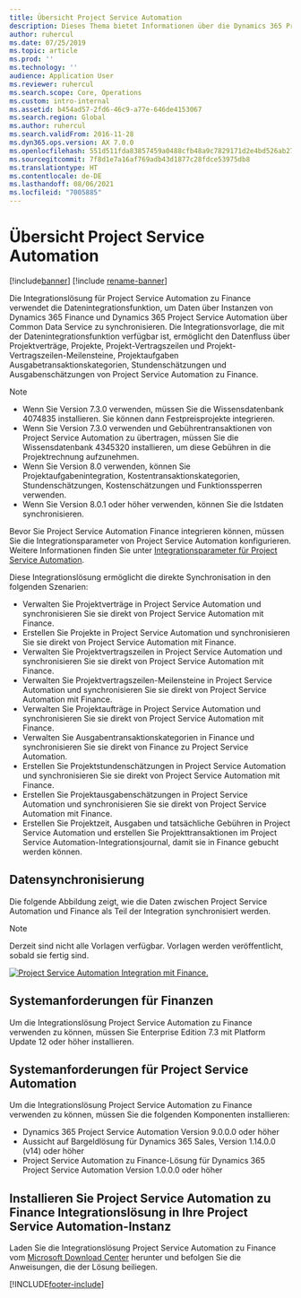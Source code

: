 ```yaml
---
title: Übersicht Project Service Automation
description: Dieses Thema bietet Informationen über die Dynamics 365 Project Service Automation zu Dynamics 365 Finance Integrationslösung.
author: ruhercul
ms.date: 07/25/2019
ms.topic: article
ms.prod: ''
ms.technology: ''
audience: Application User
ms.reviewer: ruhercul
ms.search.scope: Core, Operations
ms.custom: intro-internal
ms.assetid: b454ad57-2fd6-46c9-a77e-646de4153067
ms.search.region: Global
ms.author: ruhercul
ms.search.validFrom: 2016-11-28
ms.dyn365.ops.version: AX 7.0.0
ms.openlocfilehash: 551d511fda83857459a0488cfb48a9c7829171d2e4bd526ab27b4ee74b21910d
ms.sourcegitcommit: 7f8d1e7a16af769adb43d1877c28fdce53975db8
ms.translationtype: HT
ms.contentlocale: de-DE
ms.lasthandoff: 08/06/2021
ms.locfileid: "7005885"
---
```

# <a name="project-service-automation-overview"></a>Übersicht Project Service Automation

[!include[banner](../includes/banner.md)]
[!include [rename-banner](~/includes/cc-data-platform-banner.md)]

Die Integrationslösung für Project Service Automation zu Finance verwendet die Datenintegrationsfunktion, um Daten über Instanzen von Dynamics 365 Finance und Dynamics 365 Project Service Automation über Common Data Service zu synchronisieren. Die Integrationsvorlage, die mit der Datenintegrationsfunktion verfügbar ist, ermöglicht den Datenfluss über Projektverträge, Projekte, Projekt-Vertragszeilen und Projekt-Vertragszeilen-Meilensteine, Projektaufgaben Ausgabetransaktionskategorien, Stundenschätzungen und Ausgabenschätzungen von Project Service Automation zu Finance.

> [!NOTE]
> - Wenn Sie Version 7.3.0 verwenden, müssen Sie die Wissensdatenbank 4074835 installieren. Sie können dann Festpreisprojekte integrieren.
> - Wenn Sie Version 7.3.0 verwenden und Gebührentransaktionen von Project Service Automation zu übertragen, müssen Sie die Wissensdatenbank 4345320 installieren, um diese Gebühren in die Projektrechnung aufzunehmen.
> - Wenn Sie Version 8.0 verwenden, können Sie Projektaufgabenintegration, Kostentransaktionskategorien, Stundenschätzungen, Kostenschätzungen und Funktionssperren verwenden.
> - Wenn Sie Version 8.0.1 oder höher verwenden, können Sie die Istdaten synchronisieren.

Bevor Sie Project Service Automation Finance integrieren können, müssen Sie die Integrationsparameter von Project Service Automation konfigurieren. Weitere Informationen finden Sie unter [Integrationsparameter für Project Service Automation](PSA-parameters.md).

Diese Integrationslösung ermöglicht die direkte Synchronisation in den folgenden Szenarien:

- Verwalten Sie Projektverträge in Project Service Automation und synchronisieren Sie sie direkt von Project Service Automation mit Finance.
- Erstellen Sie Projekte in Project Service Automation und synchronisieren Sie sie direkt von Project Service Automation mit Finance.
- Verwalten Sie Projektvertragszeilen in Project Service Automation und synchronisieren Sie sie direkt von Project Service Automation mit Finance.
- Verwalten Sie Projektvertragszeilen-Meilensteine in Project Service Automation und synchronisieren Sie sie direkt von Project Service Automation mit Finance.
- Verwalten Sie Projektaufträge in Project Service Automation und synchronisieren Sie sie direkt von Project Service Automation mit Finance.
- Verwalten Sie Ausgabentransaktionskategorien in Finance und synchronisieren Sie sie direkt von Finance zu Project Service Automation.
- Erstellen Sie Projektstundenschätzungen in Project Service Automation und synchronisieren Sie sie direkt von Project Service Automation mit Finance.
- Erstellen Sie Projektausgabenschätzungen in Project Service Automation und synchronisieren Sie sie direkt von Project Service Automation mit Finance.
- Erstellen Sie Projektzeit, Ausgaben und tatsächliche Gebühren in Project Service Automation und erstellen Sie Projekttransaktionen im Project Service Automation-Integrationsjournal, damit sie in Finance gebucht werden können.

## <a name="data-synchronization"></a>Datensynchronisierung

Die folgende Abbildung zeigt, wie die Daten zwischen Project Service Automation und Finance als Teil der Integration synchronisiert werden.

> [!NOTE]
> Derzeit sind nicht alle Vorlagen verfügbar. Vorlagen werden veröffentlicht, sobald sie fertig sind.

[![Project Service Automation Integration mit Finance.](./media/PSA-integration.png)](./media/PSA-integration.png)

## <a name="system-requirements-for-finance"></a>Systemanforderungen für Finanzen

Um die Integrationslösung Project Service Automation zu Finance verwenden zu können, müssen Sie Enterprise Edition 7.3 mit Platform Update 12 oder höher installieren.

## <a name="system-requirements-for-project-service-automation"></a>Systemanforderungen für Project Service Automation

Um die Integrationslösung Project Service Automation zu Finance verwenden zu können, müssen Sie die folgenden Komponenten installieren:

- Dynamics 365 Project Service Automation Version 9.0.0.0 oder höher
- Aussicht auf Bargeldlösung für Dynamics 365 Sales, Version 1.14.0.0 (v14) oder höher
- Project Service Automation zu Finance-Lösung für Dynamics 365 Project Service Automation Version 1.0.0.0 oder höher

## <a name="install-the-project-service-automation-to-finance-integration-solution-in-your-project-service-automation-instance"></a>Installieren Sie Project Service Automation zu Finance Integrationslösung in Ihre Project Service Automation-Instanz

Laden Sie die Integrationslösung Project Service Automation zu Finance vom [Microsoft Download Center](https://www.microsoft.com/download/details.aspx?id=57016) herunter und befolgen Sie die Anweisungen, die der Lösung beiliegen.


[!INCLUDE[footer-include](../includes/footer-banner.md)]